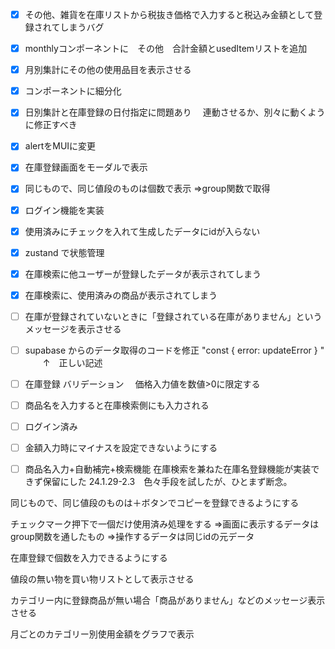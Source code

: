- [x] その他、雑貨を在庫リストから税抜き価格で入力すると税込み金額として登録されてしまうバグ

- [x] monthlyコンポーネントに　その他　合計金額とusedItemリストを追加

- [x] 月別集計にその他の使用品目を表示させる

- [x] コンポーネントに細分化

- [x] 日別集計と在庫登録の日付指定に問題あり
　連動させるか、別々に動くように修正すべき

- [x] alertをMUIに変更

- [x] 在庫登録画面をモーダルで表示

- [x] 同じもので、同じ値段のものは個数で表示
⇒group関数で取得

- [x] ログイン機能を実装

- [x] 使用済みにチェックを入れて生成したデータにidが入らない

- [x] zustand で状態管理

- [x] 在庫検索に他ユーザーが登録したデータが表示されてしまう

- [x] 在庫検索に、使用済みの商品が表示されてしまう

- [ ] 在庫が登録されていないときに「登録されている在庫がありません」というメッセージを表示させる

- [ ] supabase からのデータ取得のコードを修正
      "const { error: updateError } "
                       　　↑　正しい記述

- [ ] 在庫登録 バリデーション
　価格入力値を数値>0に限定する

- [ ] 商品名を入力すると在庫検索側にも入力される

- [ ] ログイン済み

- [ ] 金額入力時にマイナスを設定できないようにする

- [ ] 商品名入力+自動補完+検索機能
  在庫検索を兼ねた在庫名登録機能が実装できず保留にした
  24.1.29-2.3　色々手段を試したが、ひとまず断念。

同じもので、同じ値段のものは＋ボタンでコピーを登録できるようにする

チェックマーク押下で一個だけ使用済み処理をする
⇒画面に表示するデータはgroup関数を通したもの
⇒操作するデータは同じidの元データ


在庫登録で個数を入力できるようにする



値段の無い物を買い物リストとして表示させる

カテゴリー内に登録商品が無い場合「商品がありません」などのメッセージ表示させる

月ごとのカテゴリー別使用金額をグラフで表示
